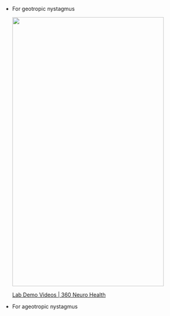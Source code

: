 - For geotropic nystagmus <p><a href="https://www.360neurohealth.com/courses/certificate-of-competency-in-vestibular-rehabilitation-course-ccvr/lectures/36795242?wvideo=w37jegozo4"><img src="https://embed-ssl.wistia.com/deliveries/43d3a88728b9b1f49cedc08b281e04fa394d31cc.jpg?image_crop_resized=800x1422.2222222222222&amp;image_play_button_size=2x&amp;image_play_button=1&amp;image_play_button_color=1A9DCEe0" width="400" height="711.1111111111111" style="width: 400px; height: 711.111px;"></a></p><p><a href="https://www.360neurohealth.com/courses/certificate-of-competency-in-vestibular-rehabilitation-course-ccvr/lectures/36795242?wvideo=w37jegozo4">Lab Demo Videos | 360 Neuro Health</a></p>
- For ageotropic nystagmus